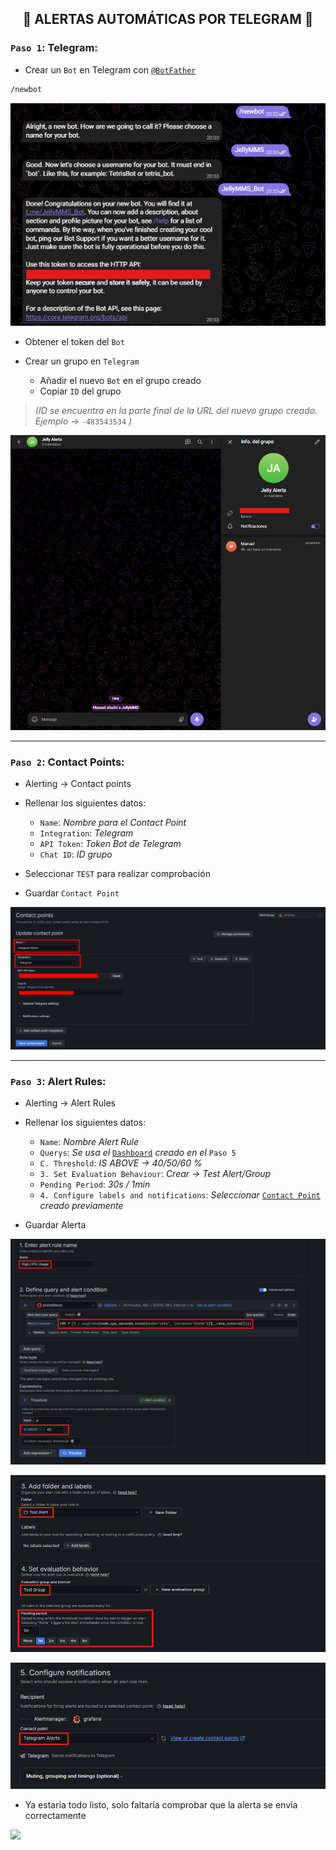 <h2 align="center"> 🔔 ALERTAS AUTOMÁTICAS POR TELEGRAM 🔔 </h2>

### `Paso 1`: Telegram:

- Crear un `Bot` en Telegram con [`@BotFather`](https://t.me/BotFather)

```bash
/newbot
```

![](/MainFolder/img/39.png)

 
- Obtener el token del `Bot`

- Crear un grupo en `Telegram`
    - Añadir el nuevo `Bot` en el grupo creado
    - Copiar `ID` del grupo
> *(ID se encuentra en la parte final de la URL del nuevo grupo creado. Ejemplo →* `-483543534` *)*

![](/MainFolder/img/40.png)


---

### `Paso 2`: Contact Points:

- Alerting → Contact points
- Rellenar los siguientes datos:
  
    - `Name`: *Nombre para el Contact Point*
    - `Integration`: *Telegram*
    - `API Token`: *Token Bot de Telegram*
    - `Chat ID`: *ID grupo*

- Seleccionar `TEST` para realizar comprobación
- Guardar `Contact Point`

![](/MainFolder/img/40-5.PNG)


---

### `Paso 3`: Alert Rules:

- Alerting → Alert Rules
- Rellenar los siguientes datos:

    - `Name`: *Nombre Alert Rule*
    - `Querys`: *Se usa el* [`Dashboard`](https://github.com/Manuelms04/JELLYFIN/blob/main/MainFolder/info/6.md#-dashboard-configurado) *creado en el* `Paso 5`
    - `C. Threshold`: *IS ABOVE → 40/50/60 %*
    - `3. Set Evaluation Behaviour`: *Crear → Test Alert/Group*
    - `Pending Period`: *30s / 1min*
    - `4. Configure labels and notifications`: *Seleccionar* [`Contact Point`](https://github.com/Manuelms04/JELLYFIN/blob/main/MainFolder/info/8.md#paso-2-contact-points) *creado previamente*

- Guardar Alerta

![](/MainFolder/img/41.png)

![](/MainFolder/img/42.png)

![](/MainFolder/img/43.png)

- Ya estaría todo listo, solo faltaría comprobar que la alerta se envía correctamente

![](/MainFolder/img/.png)
